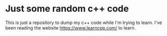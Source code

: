 # Just some random c++ code
This is just a repository to dump my c++ code while I'm trying to learn.
I've been reading the website https://www.learncpp.com/ to learn.
